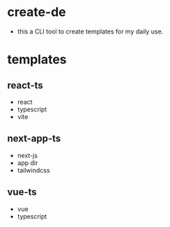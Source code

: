 # create-de

- this a CLI tool to create templates for my daily use.

# templates

## react-ts

- react
- typescript
- vite

## next-app-ts

- next-js
- app dir
- tailwindcss

## vue-ts

- vue
- typescript
